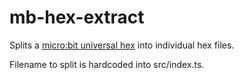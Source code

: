 # mb-hex-extract

Splits a [micro:bit universal hex](https://tech.microbit.org/software/hex-format/) into individual hex files.

Filename to split is hardcoded into src/index.ts.

